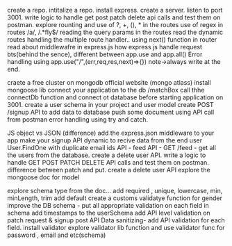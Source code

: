 create a repo.
intitalize a repo.
install express.
create a server.
listen to port 3001.
write logic to handle get post patch delete api calls and test them on postman.
explore rounting and use of ?, +, (), * in the routes
use of regex in routes /a/, /.*fly$/
reading the query params in the routes
read the dynamic routes
handling the multiple route handler..
using next() function in router
read about middlewafre in express.js
how express js handle request bts(behind the sence),
different between app.use and app.all()
Error handling using app.use("/",(err,req,res,next)=>{}) note->always write at the end.


craete a free cluster on mongodb official website (mongo atlass)
install mongoose lib
connect your application to the db <connection-url>/matchBox
call thhe connectDb function and connect ot database before starting application on 3001.
create a user schema in your project and user model
create  POST /signup API to add data to database
push some document using API call from postman
error handling using try and catch.

JS object vs JSON (difference)
add the express.json middleware to your app
make your signup API dynamic to recive data from the end user
User.FindOne with duplicate email ids
API - feed API - GET /feed - get all the users from the database.
create a delete user API.
write a logic to handle GET POST PATCH DELETE API calls and test them on postman.
 difference between patch and put.
 create a delete user API
 explore the mongoose doc for model  

explore schema type from the doc...
add required , unique, lowercase, min, minLength, trim
add default
create a customs validatye function for gender
improve the DB schema - put all appropriate validation on each field in schema
add timestamps to the userSchema
add API level validation on patch request & signup post API
Data sanitizing-  add API validation for each field.
install validator
explore validator lib function and use validator func for password , email and etc(schema)
 
